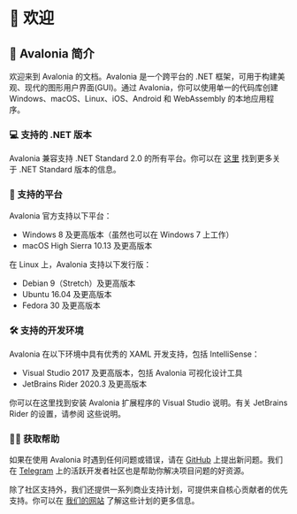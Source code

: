 # 👋 欢迎

## 🎉 Avalonia 简介

欢迎来到 Avalonia 的文档。Avalonia 是一个跨平台的 .NET 框架，可用于构建美观、现代的图形用户界面(GUI)。通过 Avalonia，你可以使用单一的代码库创建 Windows、macOS、Linux、iOS、Android 和 WebAssembly 的本地应用程序。

### 💻 支持的 .NET 版本

Avalonia 兼容支持 .NET Standard 2.0 的所有平台。你可以在 [这里](https://docs.microsoft.com/zh-cn/dotnet/standard/net-standard?tabs=net-standard-2-0#select-net-standard-version) 找到更多关于 .NET Standard 版本的信息。

### 📱 支持的平台

Avalonia 官方支持以下平台：

* Windows 8 及更高版本（虽然也可以在 Windows 7 上工作）
* macOS High Sierra 10.13 及更高版本

在 Linux 上，Avalonia 支持以下发行版：

* Debian 9（Stretch）及更高版本
* Ubuntu 16.04 及更高版本
* Fedora 30 及更高版本

### 🛠 支持的开发环境

Avalonia 在以下环境中具有优秀的 XAML 开发支持，包括 IntelliSense：

* Visual Studio 2017 及更高版本，包括 Avalonia 可视化设计工具
* JetBrains Rider 2020.3 及更高版本

你可以在这里找到安装 Avalonia 扩展程序的 Visual Studio 说明。有关 JetBrains Rider 的设置，请参阅 这些说明。

### 🙋‍♂️ 获取帮助

如果在使用 Avalonia 时遇到任何问题或错误，请在 [GitHub](https://github.com/AvaloniaUI/Avalonia) 上提出新问题。我们在 [Telegram](https://t.me/Avalonia) 上的活跃开发者社区也是帮助你解决项目问题的好资源。

除了社区支持外，我们还提供一系列商业支持计划，可提供来自核心贡献者的优先支持。你可以在 [我们的网站](https://avaloniaui.net/Support) 了解这些计划的更多信息。
